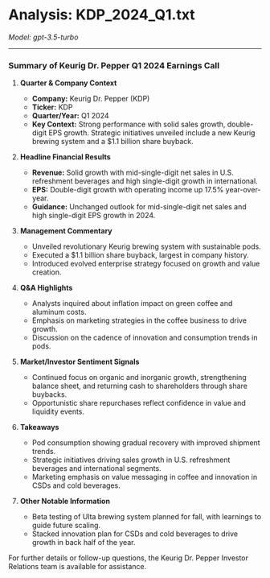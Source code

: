 # Analysis: KDP_2024_Q1.txt

*Model: gpt-3.5-turbo*

---

### Summary of Keurig Dr. Pepper Q1 2024 Earnings Call

1. **Quarter & Company Context**
   - **Company:** Keurig Dr. Pepper (KDP)
   - **Ticker:** KDP
   - **Quarter/Year:** Q1 2024
   - **Key Context:** Strong performance with solid sales growth, double-digit EPS growth. Strategic initiatives unveiled include a new Keurig brewing system and a $1.1 billion share buyback.

2. **Headline Financial Results**
   - **Revenue:** Solid growth with mid-single-digit net sales in U.S. refreshment beverages and high single-digit growth in international.
   - **EPS:** Double-digit growth with operating income up 17.5% year-over-year.
   - **Guidance:** Unchanged outlook for mid-single-digit net sales and high single-digit EPS growth in 2024.

3. **Management Commentary**
   - Unveiled revolutionary Keurig brewing system with sustainable pods.
   - Executed a $1.1 billion share buyback, largest in company history.
   - Introduced evolved enterprise strategy focused on growth and value creation.

4. **Q&A Highlights**
   - Analysts inquired about inflation impact on green coffee and aluminum costs.
   - Emphasis on marketing strategies in the coffee business to drive growth.
   - Discussion on the cadence of innovation and consumption trends in pods.

5. **Market/Investor Sentiment Signals**
   - Continued focus on organic and inorganic growth, strengthening balance sheet, and returning cash to shareholders through share buybacks.
   - Opportunistic share repurchases reflect confidence in value and liquidity events.

6. **Takeaways**
   - Pod consumption showing gradual recovery with improved shipment trends.
   - Strategic initiatives driving sales growth in U.S. refreshment beverages and international segments.
   - Marketing emphasis on value messaging in coffee and innovation in CSDs and cold beverages.

7. **Other Notable Information**
   - Beta testing of Ulta brewing system planned for fall, with learnings to guide future scaling.
   - Stacked innovation plan for CSDs and cold beverages to drive growth in back half of the year.

For further details or follow-up questions, the Keurig Dr. Pepper Investor Relations team is available for assistance.
